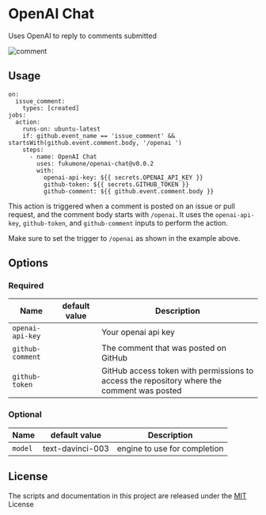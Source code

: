 # OpenAI Chat

Uses OpenAI to reply to comments submitted

![comment](sample.png)

## Usage

```
on:
  issue_comment:
    types: [created]
jobs:
  action:
    runs-on: ubuntu-latest
    if: github.event_name == 'issue_comment' && startsWith(github.event.comment.body, '/openai ')
    steps:
      - name: OpenAI Chat
        uses: fukumone/openai-chat@v0.0.2
        with:
          openai-api-key: ${{ secrets.OPENAI_API_KEY }}
          github-token: ${{ secrets.GITHUB_TOKEN }}
          github-comment: ${{ github.event.comment.body }}
```

This action is triggered when a comment is posted on an issue or pull request, and the comment body starts with `/openai`. It uses the `openai-api-key`, `github-token`, and `github-comment` inputs to perform the action. 

Make sure to set the trigger to `/openai` as shown in the example above.

## Options

### Required 

Name | default value | Description
-- | -- | --
`openai-api-key` || Your openai api key
`github-comment` || The comment that was posted on GitHub
`github-token` || GitHub access token with permissions to access the repository where the comment was posted

### Optional 

Name | default value | Description
-- | -- | --
`model` | text-davinci-003 | engine to use for completion

## License

The scripts and documentation in this project are released under the [MIT](./LICENSE) License
